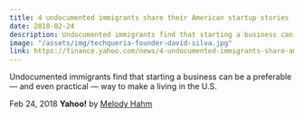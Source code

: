 ```yaml
---
title: 4 undocumented immigrants share their American startup stories
date: 2018-02-24
description: Undocumented immigrants find that starting a business can be a preferable — and even practical — way to make a living in the U.S.
image: "/assets/img/techqueria-founder-david-silva.jpg"
link: https://finance.yahoo.com/news/4-undocumented-immigrants-share-american-startup-stories-134941080.html
---
```


Undocumented immigrants find that starting a business can be a preferable — and even practical — way to make a living in the U.S.

Feb 24, 2018 **Yahoo!** by [Melody Hahm](https://www.yahoo.com/author/melody-hahm)
